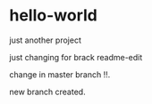 # hello-world
just another project 


just changing for brack readme-edit

change in master branch !!.

new branch created.
